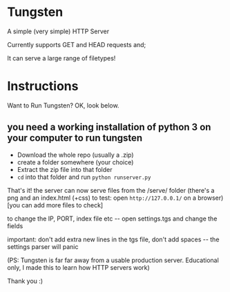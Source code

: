 # Tungsten
A simple (very simple) HTTP Server

Currently supports GET and HEAD requests and;

It can serve a large range of filetypes!


# Instructions 

Want to Run Tungsten? OK, look below.

## you need a working installation of python 3 on your computer to run tungsten

- Download the whole repo (usually a .zip)
- create a folder somewhere (your choice)
- Extract the zip file into that folder 
- ``cd`` into that folder and run ``python runserver.py``

That's it! 
the server can now serve files from the /serve/ folder (there's a png and an index.html (+css) to test: open ``http://127.0.0.1/`` on a browser)
[you can add more files to check]

to change the IP, PORT, index file etc -- open settings.tgs and change the fields

important: don't add extra new lines in the tgs file, don't add spaces -- the settings parser will panic

(PS: Tungsten is far far away from a usable production server. Educational only, I made this to learn how HTTP servers work)

Thank you :)
